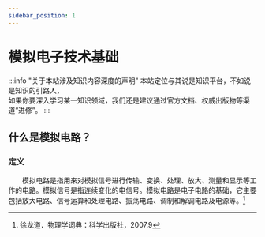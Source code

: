 ```yaml
---
sidebar_position: 1
---
```


# 模拟电子技术基础

:::info "关于本站涉及知识内容深度的声明"
    本站定位与其说是知识平台，不如说是知识的引路人，  
    如果你要深入学习某一知识领域，我们还是建议通过官方文档、权威出版物等渠道“进修”。
:::

## 什么是模拟电路？

### 定义

&emsp;&emsp;模拟电路是指用来对模拟信号进行传输、变换、处理、放大、测量和显示等工作的电路。模拟信号是指连续变化的电信号。模拟电路是电子电路的基础，它主要包括放大电路、信号运算和处理电路、振荡电路、调制和解调电路及电源等。[^1]

[^1]: 徐龙道．物理学词典：科学出版社，2007.9
